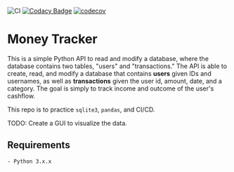 ![CI](https://github.com/zidanmahmoud/money_tracker/actions/workflows/ci.yml/badge.svg)
[![Codacy Badge](https://app.codacy.com/project/badge/Grade/df3993f2816142968121dc56e5731cc2)](https://www.codacy.com/gh/zidanmahmoud/money_tracker/dashboard?utm_source=github.com&amp;utm_medium=referral&amp;utm_content=zidanmahmoud/money_tracker&amp;utm_campaign=Badge_Grade)
[![codecov](https://codecov.io/gh/zidanmahmoud/money_tracker/branch/main/graph/badge.svg?token=69YDW00T26)](https://codecov.io/gh/zidanmahmoud/money_tracker)

# Money Tracker
This is a simple Python API to read and modify a database, where the database contains two tables, "users" and "transactions." The API is able to create, read, and modify a database that contains **users** given IDs and usernames, as well as **transactions** given the user id, amount, date, and a category. The goal is simply to track income and outcome of the user's cashflow.

This repo is to practice `sqlite3`, `pandas`, and CI/CD.

TODO: Create a GUI to visualize the data.

## Requirements
    - Python 3.x.x

